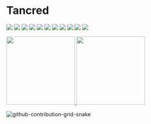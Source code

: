 # Tancred

![](https://img.shields.io/badge/Code-JavaScript-informational?style=flat&logo=JavaScript&color=F7DF1E)
![](https://img.shields.io/badge/Code-TypeScript-informational?style=flat&logo=TypeScript&color=3178C6)
![](https://img.shields.io/badge/Code-Java-informational?style=flat&logo=Java&color=b07219)
![](https://img.shields.io/badge/Code-Kotlin-informational?style=flat&logo=Kotlin&color=A97BFF)
![](https://img.shields.io/badge/Code-PHP-informational?style=flat&logo=PHP&color=4F5D95)
![](https://img.shields.io/badge/Code-Python-informational?style=flat&logo=Python&color=3572A5)
![](https://img.shields.io/badge/Code-HTML5-informational?style=flat&logo=HTML5&color=E34F26)
![](https://img.shields.io/badge/Style-CSS3-informational?style=flat&logo=CSS3&color=1572B6)
![](https://img.shields.io/badge/Tools-NPM-informational?style=flat&logo=NPM&color=CB3837)
![](https://img.shields.io/badge/Tools-Git-informational?style=flat&logo=Git&color=F05032)
![](https://img.shields.io/badge/Tools-GitHub-informational?style=flat&logo=GitHub&color=181717)

<a href="https://github.com/Tancred423">
  <img height="180em" src="https://github-readme-stats.vercel.app/api?username=Tancred423&show_icons=true&hide=stars" />
  <img height="180em" src="https://github-readme-stats.vercel.app/api/top-langs/?username=Tancred423&layout=compact&langs_count=10" />
</a>

![github-contribution-grid-snake](https://user-images.githubusercontent.com/38757664/201935504-1236f11f-c389-4923-8237-162c70cf7ea7.svg)
